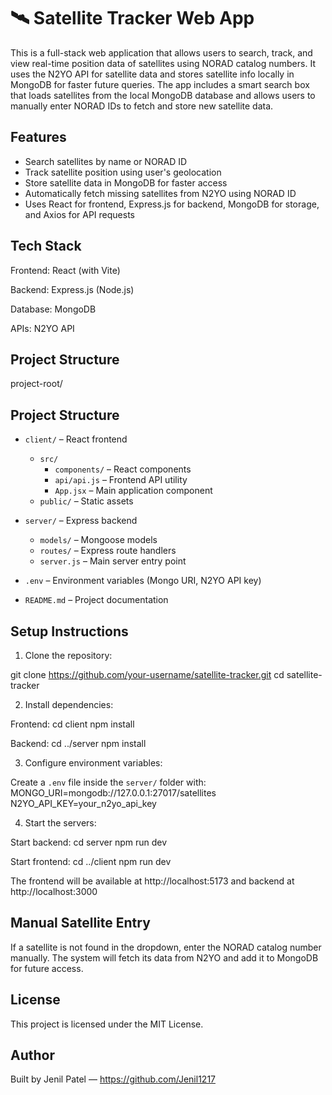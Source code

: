 # 🛰️ Satellite Tracker Web App

This is a full-stack web application that allows users to search, track, and view real-time position data of satellites using NORAD catalog numbers. It uses the N2YO API for satellite data and stores satellite info locally in MongoDB for faster future queries. The app includes a smart search box that loads satellites from the local MongoDB database and allows users to manually enter NORAD IDs to fetch and store new satellite data.

## Features

- Search satellites by name or NORAD ID
- Track satellite position using user's geolocation
- Store satellite data in MongoDB for faster access
- Automatically fetch missing satellites from N2YO using NORAD ID
- Uses React for frontend, Express.js for backend, MongoDB for storage, and Axios for API requests

## Tech Stack

Frontend: React (with Vite)

Backend: Express.js (Node.js)

Database: MongoDB

APIs: N2YO API

## Project Structure

project-root/
## Project Structure

- `client/` – React frontend
  - `src/`
    - `components/` – React components
    - `api/api.js` – Frontend API utility
    - `App.jsx` – Main application component
  - `public/` – Static assets

- `server/` – Express backend
  - `models/` – Mongoose models
  - `routes/` – Express route handlers
  - `server.js` – Main server entry point

- `.env` – Environment variables (Mongo URI, N2YO API key)
- `README.md` – Project documentation


## Setup Instructions

1. Clone the repository:

git clone https://github.com/your-username/satellite-tracker.git
cd satellite-tracker

2. Install dependencies:

Frontend:
cd client
npm install

Backend:
cd ../server
npm install

3. Configure environment variables:

Create a `.env` file inside the `server/` folder with:
MONGO_URI=mongodb://127.0.0.1:27017/satellites
N2YO_API_KEY=your_n2yo_api_key

4. Start the servers:

Start backend:
cd server
npm run dev

Start frontend:
cd ../client
npm run dev

The frontend will be available at http://localhost:5173 and backend at http://localhost:3000

## Manual Satellite Entry

If a satellite is not found in the dropdown, enter the NORAD catalog number manually. The system will fetch its data from N2YO and add it to MongoDB for future access.

## License

This project is licensed under the MIT License.

## Author

Built by Jenil Patel — https://github.com/Jenil1217
